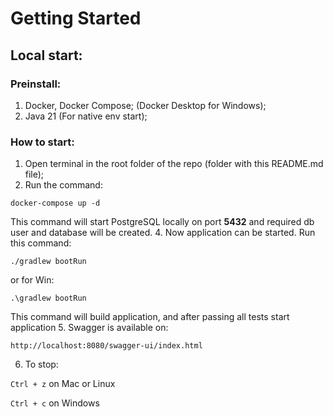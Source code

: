 # Getting Started

## Local start:
### Preinstall:
1. Docker, Docker Compose; (Docker Desktop for Windows);
2. Java 21 (For native env start);

### How to start:
1. Open terminal in the root folder of the repo (folder with this README.md file);
2. Run the command:
```shell
docker-compose up -d
```
This command will start PostgreSQL locally on port **5432** and required db user and database will be created.
4. Now application can be started. Run this command:
```shell
./gradlew bootRun
```
or for Win:
```shell
.\gradlew bootRun
```
This command will build application, and after passing all tests start application
5. Swagger is available on:
```http request
http://localhost:8080/swagger-ui/index.html
```
6. To stop:

`Ctrl + z` on Mac or Linux

`Ctrl + c` on Windows
